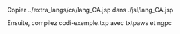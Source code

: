 Copier ../extra_langs/ca/lang_CA.jsp dans ./jsl/lang_CA.jsp

Ensuite, compilez codi-exemple.txp avec txtpaws et ngpc
